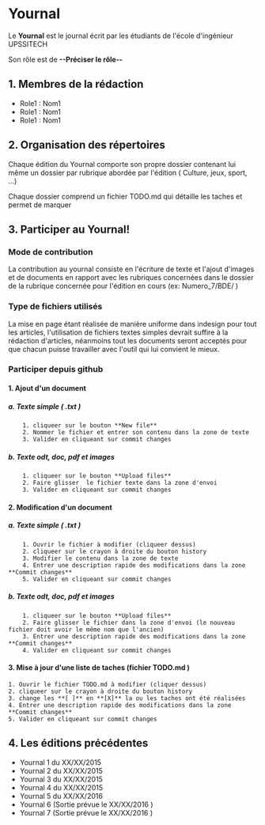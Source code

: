 # Yournal
Le **Yournal** est le journal écrit par les étudiants de l'école d'ingénieur UPSSITECH

Son rôle est de  **--Préciser le rôle--**


## 1. Membres de la rédaction
- Role1 : Nom1
- Role1 : Nom1
- Role1 : Nom1


## 2. Organisation des répertoires
Chaque édition du Yournal comporte son propre dossier contenant lui même un dossier par rubrique abordée par l'édition ( Culture, jeux, sport, ...)

Chaque dossier comprend un fichier TODO.md qui détaille les taches et permet de marquer 


## 3. Participer au Yournal!
### Mode de contribution
La contribution au yournal consiste en l'écriture de texte et l'ajout d'images et de documents en rapport avec les rubriques concernées dans le dossier de la rubrique concernée pour l'édition en cours (ex: Numero_7/BDE/ )


### Type de fichiers utilisés
La mise en page étant réalisée de manière uniforme dans indesign pour tout les articles, l'utilisation de fichiers textes simples devrait suffire à la rédaction d'articles, néanmoins tout les documents seront acceptés pour que chacun puisse travailler avec l'outil qui lui convient le mieux.


### Participer depuis github
#### 1. Ajout d'un document
##### 	a. Texte simple ( .txt ) 
		1. cliqueer sur le bouton **New file**
		2. Nommer le fichier et entrer son contenu dans la zone de texte
		3. Valider en cliqueant sur commit changes
	
##### 	b. Texte odt, doc, pdf et images
		1. cliqueer sur le bouton **Upload files**
		2. Faire glisser  le fichier texte dans la zone d'envoi 
		3. Valider en cliqueant sur commit changes
	

#### 2. Modification d'un document 
##### 	a. Texte simple ( .txt ) 
		1. Ouvrir le fichier à modifier (cliqueer dessus)
		2. cliqueer sur le crayon à droite du bouton history
		3. Modifier le contenu dans la zone de texte
		4. Entrer une description rapide des modifications dans la zone **Commit changes**
		5. Valider en cliqueant sur commit changes
	
##### 	b. Texte odt, doc, pdf et images
		1. cliqueer sur le bouton **Upload files**
		2. Faire glisser le fichier dans la zone d'envoi (le nouveau fichier doit avoir le même nom que l'ancien)
		3. Entrer une description rapide des modifications dans la zone **Commit changes**
		4. Valider en cliqueant sur commit changes
	

#### 3. Mise à jour d'une liste de taches (fichier TODO.md )
	1. Ouvrir le fichier TODO.md à modifier (cliquer dessus)
	2. cliqueer sur le crayon à droite du bouton history
	3. change les **[ ]** en **[X]** la ou les taches ont été réalisées
	4. Entrer une description rapide des modifications dans la zone **Commit changes**
	5. Valider en cliqueant sur commit changes


## 4. Les éditions précédentes
- Yournal 1 du XX/XX/2015
- Yournal 2 du XX/XX/2015
- Yournal 3 du XX/XX/2015
- Yournal 4 du XX/XX/2015
- Yournal 5 du XX/XX/2016
- Yournal 6 (Sortie prévue le XX/XX/2016 )
- Yournal 7 (Sortie prévue le XX/XX/2016 )
